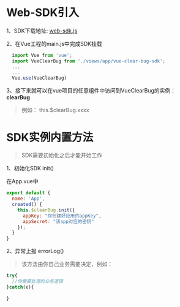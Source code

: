 

# Web-SDK引入

1、SDK下载地址: [web-sdk.js](https://log.haitunshenghuo.com)

2、在Vue工程的main.js中完成SDK挂载
```JavaScript
  import Vue from 'vue';
  import VueClearBug from './views/app/vue-clear-bug-sdk';
  ...
  ...
  Vue.use(VueClearBug)
```

3、接下来就可以在vue项目的任意组件中访问到VueClearBug的实例： **clearBug**

>例如： this.$clearBug.xxxx

# SDK实例内置方法
> SDK需要初始化之后才能开始工作<br>

1、初始化SDK init()

在App.vue中
```JavaScript
export default {
  name: 'App',
  created() {
    this.$clearBug.init({
      appKey: "你创建好应用的appKey",
      appSecret: "该app对应的密钥"
    });
  }
}
```

2、异常上报 errorLog()
>该方法由你自己业务需要决定，例如：

```JavaScript
try{
  //你需要处理的业务逻辑
}catch(e){
  
}
```
